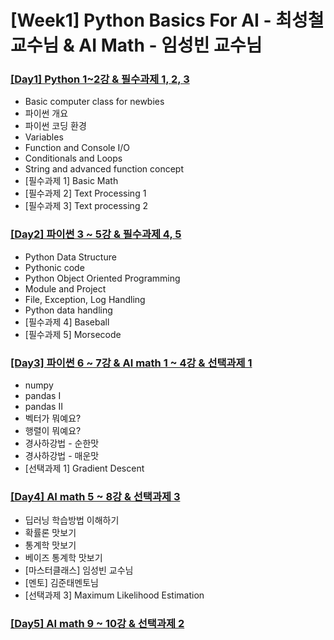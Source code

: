 # [Week1] Python Basics For AI - 최성철 교수님 & AI Math - 임성빈 교수님

### [[Day1] Python 1~2강 & 필수과제 1, 2, 3](https://github.com/raki-1203/boostcamp_note/tree/main/Week_1/Day_1)

- Basic computer class for newbies
- 파이썬 개요
- 파이썬 코딩 환경
- Variables
- Function and Console I/O
- Conditionals and Loops
- String and advanced function concept
- [필수과제 1] Basic Math
- [필수과제 2] Text Processing 1
- [필수과제 3] Text processing 2

### [[Day2] 파이썬 3 ~ 5강 & 필수과제 4, 5](https://github.com/raki-1203/boostcamp_note/tree/main/Week_1/Day_2)

- Python Data Structure
- Pythonic code
- Python Object Oriented Programming
- Module and Project
- File, Exception, Log Handling
- Python data handling
- [필수과제 4] Baseball
- [필수과제 5] Morsecode

### [[Day3] 파이썬 6 ~ 7강 & AI math 1 ~ 4강 & 선택과제 1](https://github.com/raki-1203/boostcamp_note/tree/main/Week_1/Day_3)

- numpy
- pandas I
- pandas II
- 벡터가 뭐예요?
- 행렬이 뭐예요?
- 경사하강법 - 순한맛
- 경사하강법 - 매운맛
- [선택과제 1] Gradient Descent

### [[Day4] AI math 5 ~ 8강 & 선택과제 3](https://github.com/raki-1203/boostcamp_note/tree/main/Week_1/Day_4)

- 딥러닝 학습방법 이해하기
- 확률론 맛보기
- 통계학 맛보기
- 베이즈 통계학 맛보기
- [마스터클래스] 임성빈 교수님
- [멘토] 김준태멘토님
- [선택과제 3] Maximum Likelihood Estimation

### [[Day5] AI math 9 ~ 10강 & 선택과제 2]()
